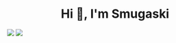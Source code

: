 <h1 align="center">Hi 👋, I'm Smugaski</h1>

<span>
  <img src="https://discord.c99.nl/widget/theme-4/290881759732563982.png">
  <img src="https://lastfm-recently-played.vercel.app/api?user=smugaski">
</span>
